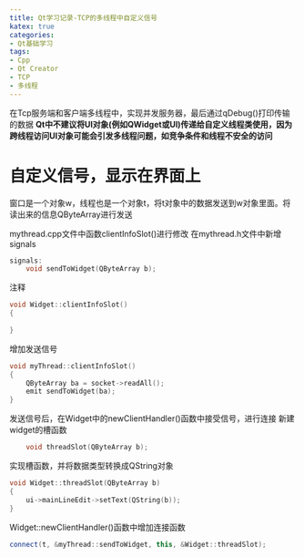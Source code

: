 ```yaml
---
title: Qt学习记录-TCP的多线程中自定义信号
katex: true
categories: 
- Qt基础学习
tags:
- Cpp
- Qt Creator
- TCP
- 多线程
---
```


在Tcp服务端和客户端多线程中，实现并发服务器，最后通过qDebug()打印传输的数据
**Qt中不建议将UI对象(例如QWidget或UI)传递给自定义线程类使用，因为跨线程访问UI对象可能会引发多线程问题，如竞争条件和线程不安全的访问**
# 自定义信号，显示在界面上

窗口是一个对象w，线程也是一个对象t，将t对象中的数据发送到w对象里面。将读出来的信息QByteArray进行发送

mythread.cpp文件中函数clientInfoSlot()进行修改
在mythread.h文件中新增signals
```cpp
signals:
    void sendToWidget(QByteArray b);
```
注释
```cpp
void Widget::clientInfoSlot()
{
    
}
```
增加发送信号
```cpp
void myThread::clientInfoSlot()
{
    QByteArray ba = socket->readAll();
    emit sendToWidget(ba);
}
```
发送信号后，在Widget中的newClientHandler()函数中接受信号，进行连接
新建widget的槽函数
```cpp
    void threadSlot(QByteArray b);
```
实现槽函数，并将数据类型转换成QString对象
```cpp
void Widget::threadSlot(QByteArray b)
{
    ui->mainLineEdit->setText(QString(b));
}
```
Widget::newClientHandler()函数中增加连接函数
```cpp
connect(t, &myThread::sendToWidget, this, &Widget::threadSlot);
```